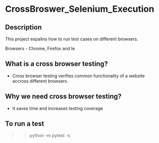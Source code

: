 # CrossBroswer_Selenium_Execution

## Description

This project expalins how to run test cases on different browsers.

Browsers - Chrome, Firefox and Ie

## What is a cross browser testing?

- Cross browser testing verifies common functionality of a website accross different browsers.

## Why we need cross browser testing?

- It saves time and increases testing coverage

## To run a test

>> python -m pytest -s

